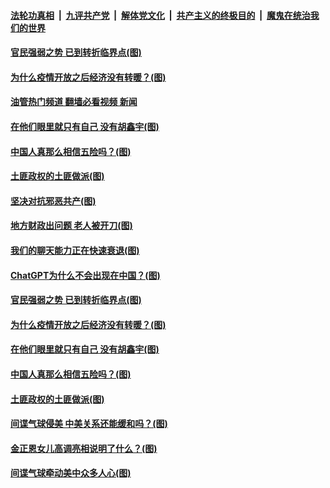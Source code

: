 ####  [法轮功真相](../../../../basic/blob/master/README.md?t=02140412) &nbsp;|&nbsp; [九评共产党](../../../../9ping.md/blob/master/README.md?t=02140412) &nbsp;|&nbsp; [解体党文化](../../../../jtdwh.md/blob/master/README.md?t=02140412)  &nbsp;|&nbsp; [共产主义的终极目的](../../../../gczydzjmd.md/blob/master/README.md?t=02140412) &nbsp;|&nbsp; [魔鬼在统治我们的世界](../../../../mgztzwmdsj.md/blob/master/README.md?t=02140412) 

#### [官民强弱之势 已到转折临界点(图)](../pages/p4/1028833.md?t=02140412) 

#### [为什么疫情开放之后经济没有转暖？(图)](../pages/p4/1028775.md?t=02140412) 

#### [油管热门频道 翻墙必看视频 新闻](http://129.146.143.75:81/youtube.html?02140412)

#### [在他们眼里就只有自己 没有胡鑫宇(图)](../pages/p4/1028774.md?t=02140412) 

#### [中国人真那么相信五险吗？(图)](../pages/p4/1028772.md?t=02140412) 

#### [土匪政权的土匪做派(图)](../pages/p4/1028759.md?t=02140412) 



#### [坚决对抗邪恶共产(图)](../pages/p4/1028877.md?t=02140412) 



#### [地方财政出问题 老人被开刀(图)](../pages/p4/1028838.md?t=02140412) 

#### [我们的聊天能力正在快速衰退(图)](../pages/p4/1028835.md?t=02140412) 

#### [ChatGPT为什么不会出现在中国？(图)](../pages/p4/1028834.md?t=02140412) 

#### [官民强弱之势 已到转折临界点(图)](../pages/p4/1028833.md?t=02140412) 


#### [为什么疫情开放之后经济没有转暖？(图)](../pages/p4/1028775.md?t=02140412) 

#### [在他们眼里就只有自己 没有胡鑫宇(图)](../pages/p4/1028774.md?t=02140412) 


#### [中国人真那么相信五险吗？(图)](../pages/p4/1028772.md?t=02140412) 

#### [土匪政权的土匪做派(图)](../pages/p4/1028759.md?t=02140412) 




#### [间谍气球侵美 中美关系还能缓和吗？(图)](../pages/p4/1028693.md?t=02140412) 

#### [金正恩女儿高调亮相说明了什么？(图)](../pages/p4/1028692.md?t=02140412) 

#### [间谍气球牵动美中众多人心(图)](../pages/p4/1028690.md?t=02140412) 

<img src='http://gfw-breaker.win/goodnews/indexes/p4.md' width='0px' height='0px'/>
